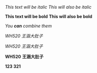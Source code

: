 

*This text will be italic*
_This will also be italic_

**This text will be bold**
__This will also be bold__

_You **can** combine them_

*WH520*
*王涵大肚子*

_WH520_
_王涵大肚子_

__WH520__
__王涵大肚子__

**123 321**
